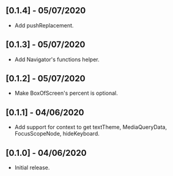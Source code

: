 ## [0.1.4] - 05/07/2020

* Add pushReplacement.

## [0.1.3] - 05/07/2020

* Add Navigator's functions helper.

## [0.1.2] - 05/07/2020

* Make BoxOfScreen's percent is optional.

## [0.1.1] - 04/06/2020

* Add support for context to get textTheme, MediaQueryData, FocusScopeNode, hideKeyboard.

## [0.1.0] - 04/06/2020

* Initial release.
